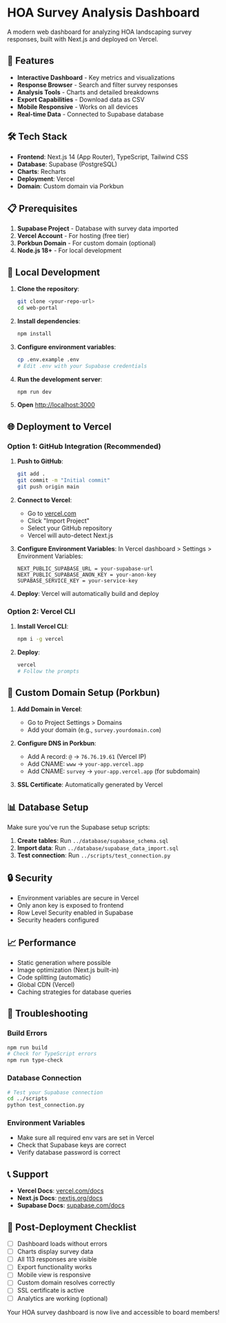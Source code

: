 # HOA Survey Analysis Dashboard

A modern web dashboard for analyzing HOA landscaping survey responses, built with Next.js and deployed on Vercel.

## 🚀 Features

- **Interactive Dashboard** - Key metrics and visualizations
- **Response Browser** - Search and filter survey responses  
- **Analysis Tools** - Charts and detailed breakdowns
- **Export Capabilities** - Download data as CSV
- **Mobile Responsive** - Works on all devices
- **Real-time Data** - Connected to Supabase database

## 🛠️ Tech Stack

- **Frontend**: Next.js 14 (App Router), TypeScript, Tailwind CSS
- **Database**: Supabase (PostgreSQL)
- **Charts**: Recharts
- **Deployment**: Vercel
- **Domain**: Custom domain via Porkbun

## 📋 Prerequisites

1. **Supabase Project** - Database with survey data imported
2. **Vercel Account** - For hosting (free tier)
3. **Porkbun Domain** - For custom domain (optional)
4. **Node.js 18+** - For local development

## 🔧 Local Development

1. **Clone the repository**:
   ```bash
   git clone <your-repo-url>
   cd web-portal
   ```

2. **Install dependencies**:
   ```bash
   npm install
   ```

3. **Configure environment variables**:
   ```bash
   cp .env.example .env
   # Edit .env with your Supabase credentials
   ```

4. **Run the development server**:
   ```bash
   npm run dev
   ```

5. **Open** [http://localhost:3000](http://localhost:3000)

## 🌐 Deployment to Vercel

### Option 1: GitHub Integration (Recommended)

1. **Push to GitHub**:
   ```bash
   git add .
   git commit -m "Initial commit"
   git push origin main
   ```

2. **Connect to Vercel**:
   - Go to [vercel.com](https://vercel.com)
   - Click "Import Project"
   - Select your GitHub repository
   - Vercel will auto-detect Next.js

3. **Configure Environment Variables**:
   In Vercel dashboard > Settings > Environment Variables:
   ```
   NEXT_PUBLIC_SUPABASE_URL = your-supabase-url
   NEXT_PUBLIC_SUPABASE_ANON_KEY = your-anon-key
   SUPABASE_SERVICE_KEY = your-service-key
   ```

4. **Deploy**: Vercel will automatically build and deploy

### Option 2: Vercel CLI

1. **Install Vercel CLI**:
   ```bash
   npm i -g vercel
   ```

2. **Deploy**:
   ```bash
   vercel
   # Follow the prompts
   ```

## 🔗 Custom Domain Setup (Porkbun)

1. **Add Domain in Vercel**:
   - Go to Project Settings > Domains
   - Add your domain (e.g., `survey.yourdomain.com`)

2. **Configure DNS in Porkbun**:
   - Add A record: `@` → `76.76.19.61` (Vercel IP)
   - Add CNAME: `www` → `your-app.vercel.app`
   - Add CNAME: `survey` → `your-app.vercel.app` (for subdomain)

3. **SSL Certificate**: Automatically generated by Vercel

## 📊 Database Setup

Make sure you've run the Supabase setup scripts:

1. **Create tables**: Run `../database/supabase_schema.sql`
2. **Import data**: Run `../database/supabase_data_import.sql`
3. **Test connection**: Run `../scripts/test_connection.py`

## 🔒 Security

- Environment variables are secure in Vercel
- Only anon key is exposed to frontend
- Row Level Security enabled in Supabase
- Security headers configured

## 📈 Performance

- Static generation where possible
- Image optimization (Next.js built-in)
- Code splitting (automatic)
- Global CDN (Vercel)
- Caching strategies for database queries

## 🐛 Troubleshooting

### Build Errors
```bash
npm run build
# Check for TypeScript errors
npm run type-check
```

### Database Connection
```bash
# Test your Supabase connection
cd ../scripts
python test_connection.py
```

### Environment Variables
- Make sure all required env vars are set in Vercel
- Check that Supabase keys are correct
- Verify database password is correct

## 📞 Support

- **Vercel Docs**: [vercel.com/docs](https://vercel.com/docs)
- **Next.js Docs**: [nextjs.org/docs](https://nextjs.org/docs)
- **Supabase Docs**: [supabase.com/docs](https://supabase.com/docs)

## 🎯 Post-Deployment Checklist

- [ ] Dashboard loads without errors
- [ ] Charts display survey data
- [ ] All 113 responses are visible
- [ ] Export functionality works
- [ ] Mobile view is responsive
- [ ] Custom domain resolves correctly
- [ ] SSL certificate is active
- [ ] Analytics are working (optional)

Your HOA survey dashboard is now live and accessible to board members!